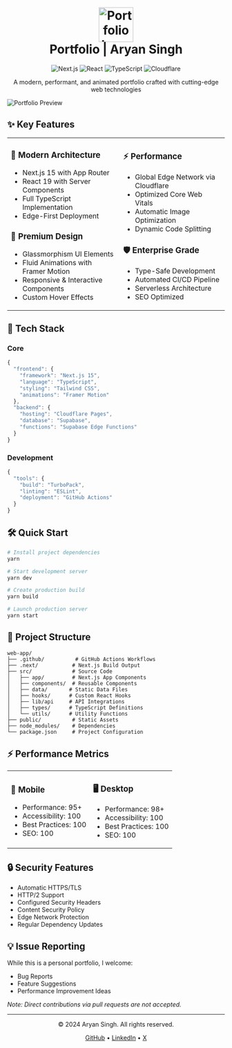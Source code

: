 <div align="center">
  <h1>
    <img src="https://pub-8151767378da404c9d68b622662381f3.r2.dev/logo.png" alt="Portfolio Logo" width="80" />
    <br/>
    Portfolio | Aryan Singh
  </h1>
  
  <p align="center">
    <img src="https://img.shields.io/badge/Next.js-15-black?style=for-the-badge&logo=next.js" alt="Next.js" />
    <img src="https://img.shields.io/badge/React-19-blue?style=for-the-badge&logo=react" alt="React" />
    <img src="https://img.shields.io/badge/TypeScript-5-blue?style=for-the-badge&logo=typescript" alt="TypeScript" />
    <img src="https://img.shields.io/badge/Cloudflare-Pages-orange?style=for-the-badge&logo=cloudflare" alt="Cloudflare" />
  </p>

  <p>A modern, performant, and animated portfolio crafted with cutting-edge web technologies</p>
</div>

![Portfolio Preview](https://pub-8151767378da404c9d68b622662381f3.r2.dev/portfolio-hero-showcase.png)

## ✨ Key Features

<table>
<tr>
<td>
  
### 🎯 Modern Architecture
- Next.js 15 with App Router
- React 19 with Server Components
- Full TypeScript Implementation
- Edge-First Deployment

### 🎨 Premium Design
- Glassmorphism UI Elements
- Fluid Animations with Framer Motion
- Responsive & Interactive Components
- Custom Hover Effects
  
</td>
<td>

### ⚡ Performance
- Global Edge Network via Cloudflare
- Optimized Core Web Vitals
- Automatic Image Optimization
- Dynamic Code Splitting

### 🛡️ Enterprise Grade
- Type-Safe Development
- Automated CI/CD Pipeline
- Serverless Architecture
- SEO Optimized
  
</td>
</tr>
</table>

## 🚀 Tech Stack

### Core
```typescript
{
  "frontend": {
    "framework": "Next.js 15",
    "language": "TypeScript",
    "styling": "Tailwind CSS",
    "animations": "Framer Motion"
  },
  "backend": {
    "hosting": "Cloudflare Pages",
    "database": "Supabase",
    "functions": "Supabase Edge Functions"
  }
}
```

### Development
```typescript
{
  "tools": {
    "build": "TurboPack",
    "linting": "ESLint",
    "deployment": "GitHub Actions"
  }
}
```

## 🛠️ Quick Start

```bash
# Install project dependencies
yarn

# Start development server
yarn dev

# Create production build
yarn build

# Launch production server
yarn start
```

## 📂 Project Structure

```
web-app/
├── .github/          # GitHub Actions Workflows
├── .next/           # Next.js Build Output
├── src/             # Source Code
│   ├── app/         # Next.js App Components
│   ├── components/  # Reusable Components
│   ├── data/       # Static Data Files
│   ├── hooks/      # Custom React Hooks
│   ├── lib/api     # API Integrations
│   ├── types/      # TypeScript Definitions
│   └── utils/      # Utility Functions
├── public/          # Static Assets
├── node_modules/    # Dependencies
└── package.json     # Project Configuration
```

## ⚡ Performance Metrics

<table>
<tr>
<td>
  
### 📱 Mobile
- Performance: 95+
- Accessibility: 100
- Best Practices: 100
- SEO: 100
  
</td>
<td>

### 🖥️ Desktop
- Performance: 98+
- Accessibility: 100
- Best Practices: 100
- SEO: 100
  
</td>
</tr>
</table>

## 🔒 Security Features

- Automatic HTTPS/TLS
- HTTP/2 Support
- Configured Security Headers
- Content Security Policy
- Edge Network Protection
- Regular Dependency Updates

## 💡 Issue Reporting

While this is a personal portfolio, I welcome:
- Bug Reports
- Feature Suggestions
- Performance Improvement Ideas

*Note: Direct contributions via pull requests are not accepted.*

<div align="center">

---

<p>© 2024 Aryan Singh. All rights reserved.</p>

<p>
  <a href="https://github.com/singhtwenty2">GitHub</a> •
  <a href="https://www.linkedin.com/in/singhtwenty2/">LinkedIn</a> •
  <a href="https://x.com/singhtwenty2">X</a>
</p>

</div>